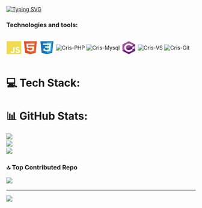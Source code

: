 
[![Typing SVG](https://readme-typing-svg.demolab.com?font=Fira+Code&size=25&pause=1000&color=F70000&width=435&lines=Hi%2C+everyone+my+name+is+NORE)](https://git.io/typing-svg)

### Technologies and tools:
<div style="display: inline_block"><br>
  <img align="center" alt="Cris-Js" height="35" width="40" src="https://raw.githubusercontent.com/devicons/devicon/master/icons/javascript/javascript-plain.svg">
  <img align="center" alt="Cris-HTML" height="35" width="40" src="https://raw.githubusercontent.com/devicons/devicon/master/icons/html5/html5-original.svg">
  <img align="center" alt="Cris-CSS" height="35" width="40" src="https://raw.githubusercontent.com/devicons/devicon/master/icons/css3/css3-original.svg">
  <img align="center" alt="Cris-PHP" height="35" width="40" src="https://cdn.jsdelivr.net/gh/devicons/devicon/icons/php/php-plain.svg">
  <img align="center" alt= "Cris-Mysql" height="60" width="40" src="https://cdn.jsdelivr.net/gh/devicons/devicon/icons/mysql/mysql-original-wordmark.svg">       
  <img align="center" alt="Cris-Csharp" height="35" width="40" src="https://raw.githubusercontent.com/devicons/devicon/master/icons/csharp/csharp-original.svg">
  <img align="center" alt="Cris-VS" height="35" width="40" src="https://cdn.jsdelivr.net/gh/devicons/devicon/icons/vscode/vscode-original.svg">
  <img align="center" alt="Cris-Git" height="35" width="40" src="https://cdn.jsdelivr.net/gh/devicons/devicon/icons/git/git-original.svg">
</div><br>

# 💻 Tech Stack:
# 📊 GitHub Stats:
![](https://github-readme-stats.vercel.app/api?username=NORE-D&theme=dark&hide_border=false&include_all_commits=true&count_private=false)<br/>
![](https://github-readme-streak-stats.herokuapp.com/?user=NORE-D&theme=dark&hide_border=false)<br/>
![](https://github-readme-stats.vercel.app/api/top-langs/?username=NORE-D&theme=dark&hide_border=false&include_all_commits=true&count_private=false&layout=compact)

### 🔝 Top Contributed Repo
![](https://github-contributor-stats.vercel.app/api?username=NORE-D&limit=5&theme=dark&combine_all_yearly_contributions=true)

---
[![](https://visitcount.itsvg.in/api?id=NORE-D&icon=0&color=0)](https://visitcount.itsvg.in)

<!-- Proudly created with GPRM ( https://gprm.itsvg.in ) -->
